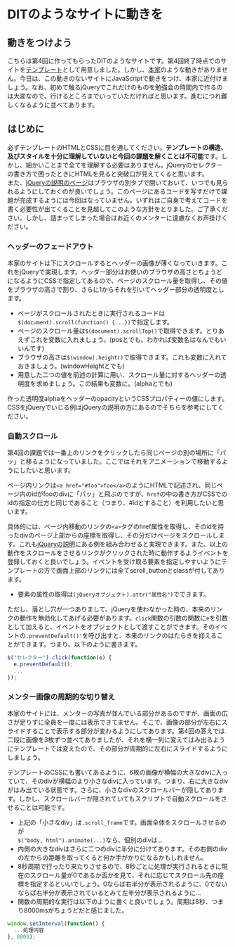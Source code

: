 # DITのようなサイトに動きを

## 動きをつけよう
こちらは第4回に作ってもらったDITのようなサイトです。第4回終了時点でのサイトを[テンプレート](./improvements_template.zip "DITのようなサイト")として用意しました。しかし、[本家](http://dit-rohm.com "DIT")のような動きがありません。今日は、この動きのないサイトにJavaScriptで動きをつけ、本家に近付けましょう。なお、初めて触るjQueryでこれだけのものを勉強会の時間内で作るのは大変なので、行けるところまでいっていただければと思います。進むにつれ難しくなるように並べてあります。

## はじめに
必ずテンプレートのHTMLとCSSに目を通してください。**テンプレートの構造、及びスタイルを十分に理解していないと今回の課題を解くことは不可能**です。しかし、細かいことまで全てを理解する必要はありません。jQueryのセレクターの書き方で困ったときにHTMLを見ると突破口が見えてくると思います。  
また、[jQueryの説明のページ](./jquery.md "jQuery")はブラウザの別タブで開いておいて、いつでも見られるようにしておくのが良いでしょう。このページにあるコードを写すだけで課題が完成するようには今回はなっていません。いずれはご自身で考えてコードを書く必要性が出てくることを見越してこのような方針をとりました。ご了承ください。しかし、詰まってしまった場合はお近くのメンターに遠慮なくお声掛けください。

### ヘッダーのフェードアウト
本家のサイトは下にスクロールするとヘッダーの画像が薄くなっていきます。これをjQueryで実現します。ヘッダー部分はお使いのブラウザの高さとちょうどになるようにCSSで指定してあるので、ページのスクロール量を取得し、その値をブラウザの高さで割り、さらに1からそれを引いてヘッダー部分の透明度とします。  

* ページがスクロールされたときに実行されるコードは  
  `$(document).scroll(function() {...})`で指定します。
* ページのスクロール量は`$(document).scrollTop()`で取得できます。とりあえずこれを変数に入れましょう。(posとでも。わかれば変数名はなんでもいいんです)
* ブラウザの高さは`$(window).height()`で取得できます。これも変数に入れておきましょう。(windowHeightとでも)
* 用意した二つの値を前述の計算に用い、スクロール量に対するヘッダーの透明度を求めましょう。この結果も変数に。(alphaとでも)

作った透明度alphaをヘッダーのopacityというCSSプロパティーの値にします。CSSをjQueryでいじる例はjQueryの説明の方にあるのでそちらを参考にしてください。

### 自動スクロール
第4回の課題では一番上のリンクをクリックしたら同じページの別の場所に「パッ」と移るようになっていました。ここではそれをアニメーションで移動するようにしたいと思います。  

ページ内リンクは`<a href="#foo">foo</a>`のようにHTMLで記述され、同じページ内のidがfooのdivに「パッ」と飛ぶのですが、`href`の中の書き方がCSSでのidの指定の仕方と同じであること（つまり、#idとすること）を利用したいと思います。  

具体的には、ページ内移動のリンクの`<a>`タグのhref属性を取得し、そのidを持ったdivのページ上部からの座標を取得し、その分だけページをスクロールします。これも[jQueryの説明](./jquery.md "jQuery")にある例を組み合わせると実現できます。また、以上の動作をスクロールをさせるリンクがクリックされた時に動作するようイベントを登録しておくと良いでしょう。イベントを受け取る要素を指定しやすいようにテンプレートの方で画面上部のリンクには全てscroll_buttonとclassが付してあります。  

* 要素の属性の取得は`(jQueryオブジェクト).attr("属性名")`でできます。

ただし、落とし穴が一つありまして、jQueryを使わなかった時の、本来のリンクの動作を無効化してあげる必要があります。`click`関数の引数の関数に`e`を引数として加えると、イベントをオブジェクトとして渡すことができます。そのイベントの`.preventDefault()'`を呼び出すと、本来のリンクのはたらきを抑えることができます。つまり、以下のように書きます。  

```JavaScript
$("セレクター").click(function(e) {
  e.preventDefault();
  ...
});
```

### メンター画像の周期的な切り替え
本家のサイトには、メンターの写真が並んでいる部分があるのですが、画面の広さが足りずに全員を一度には表示できてません。そこで、画像の部分が左右にスライドすることで表示する部分が変わるようにしてあります。第4回の答えでは二段に画像を3枚ずつ並べてありましたが、それを横一列に変えてはみ出るようにテンプレートでは変えたので、その部分が周期的に左右にスライドするようにしましょう。  

テンプレートのCSSにも書いてあるように、6枚の画像が横幅の大きなdivに入っていて、そのdivが横幅のより小さなdivに入っています。つまり、右に大きなdivがはみ出ている状態です。さらに、小さなdivのスクロールバーが隠してあります。しかし、スクロールバーが隠されていてもスクリプトで自動スクロールをさせることは可能です。  

* 上記の「小さなdiv」は`.scroll_frame`です。画面全体をスクロールさせるのが  
  `$("body, html").animate(...)`なら、個別のdivは...  
* 内側の大きなdivはさらに二つのdivに半分に分けてあります。その右側のdivの左からの距離を取ってくると何か手がかりになるかもしれません。
* 8秒周期で行ったり来たりさせるので、8秒ごとに処理が実行されるときに現在のスクロール量が0であるか否かを見て、それに応じてスクロール先の座標を指定するといいでしょう。0ならば右半分が表示されるように、0でないならば右半分が表示されているとみて左半分が表示されるように…
* 関数の周期的な実行は以下のように書くと良いでしょう。周期は8秒、つまり8000msがちょうどだと感じました。
```JavaScript
window.setInterval(function() {
  ...処理内容
}, 8000);
```
